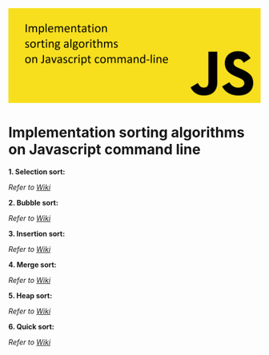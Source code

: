 ![Implementation sorting algorithms on Javascript command line](https://raw.githubusercontent.com/ptienchuan/sorting-algorithms/master/banner.png)
# Implementation sorting algorithms on Javascript command line
**1. Selection sort:**

  _Refer to [Wiki](https://en.wikipedia.org/wiki/Selection_sort)_
  
**2. Bubble sort:**

  _Refer to [Wiki](https://en.wikipedia.org/wiki/Bubble_sort)_
  
**3. Insertion sort:**

  _Refer to [Wiki](https://en.wikipedia.org/wiki/Insertion_sort)_
  
**4. Merge sort:**

  _Refer to [Wiki](https://en.wikipedia.org/wiki/Merge_sort)_
  
**5. Heap sort:**

  _Refer to [Wiki](https://en.wikipedia.org/wiki/Heapsort)_
  
**6. Quick sort:**

  _Refer to [Wiki](https://en.wikipedia.org/wiki/Quicksort)_
  
